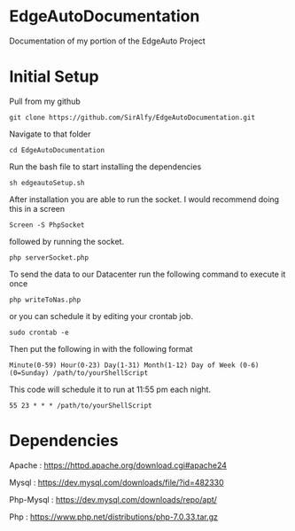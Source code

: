 # EdgeAutoDocumentation
Documentation of my portion of the EdgeAuto Project
# Initial Setup

Pull from my github

`git clone https://github.com/SirAlfy/EdgeAutoDocumentation.git`

Navigate to that folder

`cd EdgeAutoDocumentation`

Run the bash file to start installing the dependencies

`sh edgeautoSetup.sh`

After installation you are able to run the socket. I would recommend doing this in a screen

`Screen -S PhpSocket`

followed by running the socket.

`php serverSocket.php`

To send the data to our Datacenter run the following command to execute it once

`php writeToNas.php`

or you can schedule it by editing your crontab job.

`sudo crontab -e`

Then put the following in with the following format

`Minute(0-59) Hour(0-23) Day(1-31) Month(1-12) Day of Week (0-6)(0=Sunday) /path/to/yourShellScript`

This code will schedule it to run at 11:55 pm each night.

`55 23 * * * /path/to/yourShellScript`


# Dependencies
Apache : https://httpd.apache.org/download.cgi#apache24

Mysql : https://dev.mysql.com/downloads/file/?id=482330

Php-Mysql : https://dev.mysql.com/downloads/repo/apt/

Php : https://www.php.net/distributions/php-7.0.33.tar.gz
